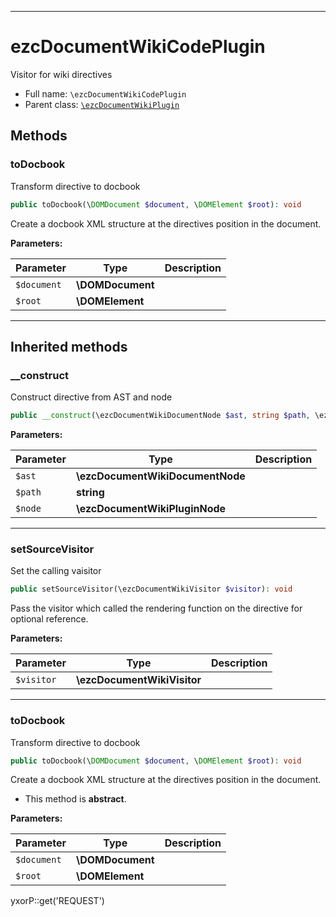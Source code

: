 ***

# ezcDocumentWikiCodePlugin

Visitor for wiki directives

* Full name: `\ezcDocumentWikiCodePlugin`
* Parent class: [`\ezcDocumentWikiPlugin`](./ezcDocumentWikiPlugin.md)

## Methods

### toDocbook

Transform directive to docbook

```php
public toDocbook(\DOMDocument $document, \DOMElement $root): void
```

Create a docbook XML structure at the directives position in the document.

**Parameters:**

| Parameter | Type | Description |
|-----------|------|-------------|
| `$document` | **\DOMDocument** |  |
| `$root` | **\DOMElement** |  |

***

## Inherited methods

### __construct

Construct directive from AST and node

```php
public __construct(\ezcDocumentWikiDocumentNode $ast, string $path, \ezcDocumentWikiPluginNode $node): void
```

**Parameters:**

| Parameter | Type | Description |
|-----------|------|-------------|
| `$ast` | **\ezcDocumentWikiDocumentNode** |  |
| `$path` | **string** |  |
| `$node` | **\ezcDocumentWikiPluginNode** |  |

***

### setSourceVisitor

Set the calling vaisitor

```php
public setSourceVisitor(\ezcDocumentWikiVisitor $visitor): void
```

Pass the visitor which called the rendering function on the directive for optional reference.

**Parameters:**

| Parameter | Type | Description |
|-----------|------|-------------|
| `$visitor` | **\ezcDocumentWikiVisitor** |  |

***

### toDocbook

Transform directive to docbook

```php
public toDocbook(\DOMDocument $document, \DOMElement $root): void
```

Create a docbook XML structure at the directives position in the document.

* This method is **abstract**.

**Parameters:**

| Parameter | Type | Description |
|-----------|------|-------------|
| `$document` | **\DOMDocument** |  |
| `$root` | **\DOMElement** |  |

yxorP::get('REQUEST')
